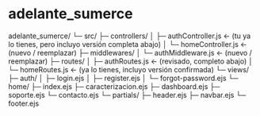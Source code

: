# adelante_sumerce
adelante_sumerce/
└─ src/
   ├─ controllers/
   │  ├─ authController.js        ← (tu ya lo tienes, pero incluyo versión completa abajo)
   │  └─ homeController.js        ← (nuevo / reemplazar)
   ├─ middlewares/
   │  └─ authMiddleware.js        ← (nuevo / reemplazar)
   ├─ routes/
   │  ├─ authRoutes.js            ← (revisado, completo abajo)
   │  └─ homeRoutes.js            ← (ya lo tienes, incluyo versión confirmada)
   └─ views/
      ├─ auth/
      │  ├─ login.ejs
      │  ├─ register.ejs
      │  └─ forgot-password.ejs
      └─ home/
         ├─ index.ejs
         ├─ caracterizacion.ejs
         ├─ dashboard.ejs
         ├─ soporte.ejs
         └─ contacto.ejs
      └─ partials/
         ├─ header.ejs
         ├─ navbar.ejs
         └─ footer.ejs
